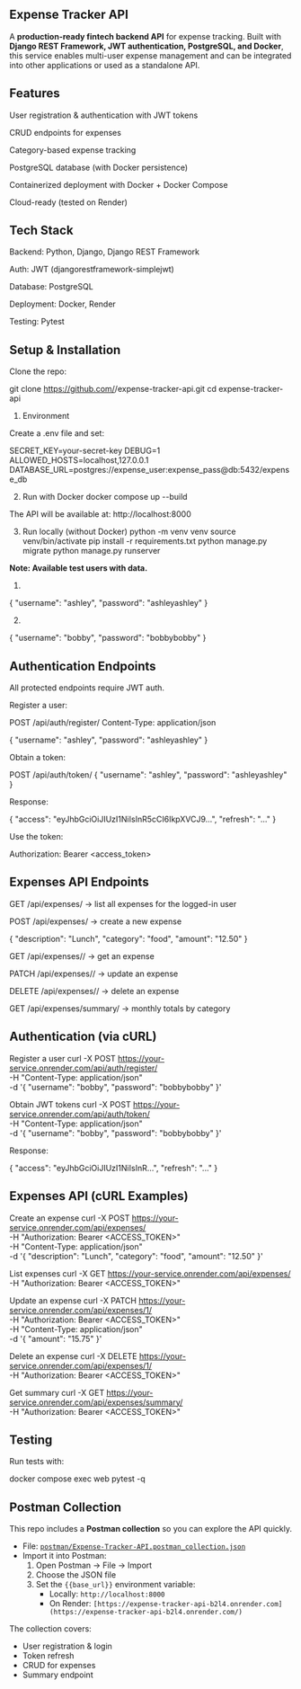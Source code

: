 ## Expense Tracker API

A **production-ready fintech backend API** for expense tracking.
Built with **Django REST Framework, JWT authentication, PostgreSQL, and Docker**, this service enables multi-user expense management and can be integrated into other applications or used as a standalone API.

## Features

User registration & authentication with JWT tokens

CRUD endpoints for expenses

Category-based expense tracking

PostgreSQL database (with Docker persistence)

Containerized deployment with Docker + Docker Compose

Cloud-ready (tested on Render)

## Tech Stack

Backend: Python, Django, Django REST Framework

Auth: JWT (djangorestframework-simplejwt)

Database: PostgreSQL

Deployment: Docker, Render

Testing: Pytest

## Setup & Installation

Clone the repo:

git clone https://github.com/<your-username>/expense-tracker-api.git
cd expense-tracker-api

1. Environment

Create a .env file and set:

SECRET_KEY=your-secret-key
DEBUG=1
ALLOWED_HOSTS=localhost,127.0.0.1
DATABASE_URL=postgres://expense_user:expense_pass@db:5432/expense_db

2. Run with Docker
docker compose up --build


The API will be available at:
http://localhost:8000

3. Run locally (without Docker)
python -m venv venv
source venv/bin/activate
pip install -r requirements.txt
python manage.py migrate
python manage.py runserver

**Note: Available test users with data.**

1. 
{
  "username": "ashley",
  "password": "ashleyashley"
}

2.
{
  "username": "bobby",
  "password": "bobbybobby"
}

## Authentication Endpoints

All protected endpoints require JWT auth.

Register a user:

POST /api/auth/register/
Content-Type: application/json

{
  "username": "ashley",
  "password": "ashleyashley"
}


Obtain a token:

POST /api/auth/token/
{
  "username": "ashley",
  "password": "ashleyashley"
}


Response:

{
  "access": "eyJhbGciOiJIUzI1NiIsInR5cCI6IkpXVCJ9...",
  "refresh": "..."
}


Use the token:

Authorization: Bearer <access_token>

## Expenses API Endpoints

GET /api/expenses/ → list all expenses for the logged-in user

POST /api/expenses/ → create a new expense

{
  "description": "Lunch",
  "category": "food",
  "amount": "12.50"
}

GET /api/expenses/<id>/ → get an expense

PATCH /api/expenses/<id>/ → update an expense

DELETE /api/expenses/<id>/ → delete an expense

GET /api/expenses/summary/ → monthly totals by category

## Authentication (via cURL)

Register a user
curl -X POST https://your-service.onrender.com/api/auth/register/ \
  -H "Content-Type: application/json" \
  -d '{
    "username": "bobby",
    "password": "bobbybobby"
  }'

Obtain JWT tokens
curl -X POST https://your-service.onrender.com/api/auth/token/ \
  -H "Content-Type: application/json" \
  -d '{
    "username": "bobby",
    "password": "bobbybobby"
  }'


Response:

{
  "access": "eyJhbGciOiJIUzI1NiIsInR...",
  "refresh": "..."
}

## Expenses API (cURL Examples)
Create an expense
curl -X POST https://your-service.onrender.com/api/expenses/ \
  -H "Authorization: Bearer <ACCESS_TOKEN>" \
  -H "Content-Type: application/json" \
  -d '{
    "description": "Lunch",
    "category": "food",
    "amount": "12.50"
  }'

List expenses
curl -X GET https://your-service.onrender.com/api/expenses/ \
  -H "Authorization: Bearer <ACCESS_TOKEN>"

Update an expense
curl -X PATCH https://your-service.onrender.com/api/expenses/1/ \
  -H "Authorization: Bearer <ACCESS_TOKEN>" \
  -H "Content-Type: application/json" \
  -d '{
    "amount": "15.75"
  }'

Delete an expense
curl -X DELETE https://your-service.onrender.com/api/expenses/1/ \
  -H "Authorization: Bearer <ACCESS_TOKEN>"

Get summary
curl -X GET https://your-service.onrender.com/api/expenses/summary/ \
  -H "Authorization: Bearer <ACCESS_TOKEN>"

## Testing

Run tests with:

docker compose exec web pytest -q

## Postman Collection

This repo includes a **Postman collection** so you can explore the API quickly.

- File: [`postman/Expense-Tracker-API.postman_collection.json`](postman/Expense-Tracker-API.postman_collection.json)  
- Import it into Postman:
  1. Open Postman → File → Import
  2. Choose the JSON file
  3. Set the `{{base_url}}` environment variable:
     - Locally: `http://localhost:8000`
     - On Render: `[https://expense-tracker-api-b2l4.onrender.com](https://expense-tracker-api-b2l4.onrender.com/)`

The collection covers:
- User registration & login
- Token refresh
- CRUD for expenses
- Summary endpoint

